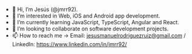 - 👋 Hi, I’m Jesús (@jmrr92).
- 👀 I’m interested in Web, iOS and Android app development.
- 🌱 I’m currently learning JavaScript, TypeScript, Angular and React.
- 💞️ I’m looking to collaborate on software development projects.
- 📫 How to reach me -> Email: jesusmanuelrodriguezruiz@gmail.com / LinkedIn: https://www.linkedin.com/in/jmrr92/

<!---
jmrr92/jmrr92 is a ✨ special ✨ repository because its `README.md` (this file) appears on your GitHub profile.
You can click the Preview link to take a look at your changes.
--->
